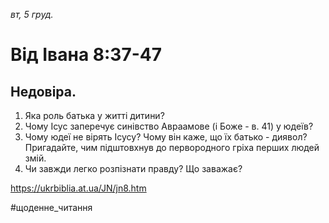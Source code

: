 
_вт, 5 груд._

# Від Івана 8:37-47

## Недовіра.
1. Яка роль батька у житті дитини?
2. Чому Ісус заперечує синівство Авраамове (і Боже - в. 41) у юдеїв?
3. Чому юдеї не вірять Ісусу? Чому він каже, що їх батько - диявол? Пригадайте, чим підштовхнув до первородного гріха перших людей змій.
4. Чи завжди легко розпізнати правду? Що заважає?

https://ukrbiblia.at.ua/JN/jn8.htm 

#щоденне_читання
